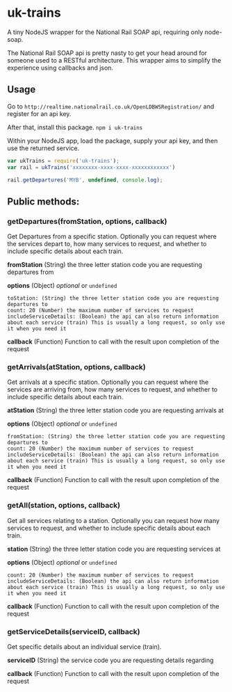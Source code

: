 # uk-trains
A tiny NodeJS wrapper for the National Rail SOAP api, requiring only node-soap.

The National Rail SOAP api is pretty nasty to get your head around for someone used to a RESTful architecture.  This wrapper aims to simplify the experience using callbacks and json.

## Usage

Go to `http://realtime.nationalrail.co.uk/OpenLDBWSRegistration/` and register for an api key.

After that, install this package.
```npm i uk-trains```
 
Within your NodeJS app, load the package, supply your api key, and then use the returned service. 

``` js
var ukTrains = require('uk-trains');
var rail = ukTrains('xxxxxxxx-xxxx-xxxx-xxxxxxxxxxxx')

rail.getDepartures('MYB', undefined, console.log);
```

## Public methods:

### getDepartures(fromStation, options, callback)

Get Departures from a specific station.  Optionally you can request where the services depart to, how many services to request, and whether to include specific details about each train.

**fromStation** (String) the three letter station code you are requesting departures from

**options** (Object) *optional* or `undefined` 

    toStation: (String) the three letter station code you are requesting departures to
    count: 20 (Number) the maximum number of services to request
    includeServiceDetails: (Boolean) the api can also return information about each service (train) This is usually a long request, so only use it when you need it

**callback** (Function) Function to call with the result upon completion of the request

### getArrivals(atStation, options, callback)

Get arrivals at a specific station.  Optionally you can request where the services are arriving from, how many services to request, and whether to include specific details about each train.

**atStation** (String) the three letter station code you are requesting arrivals at

**options** (Object) *optional* or `undefined` 

    fromStation: (String) the three letter station code you are requesting departures to
    count: 20 (Number) the maximum number of services to request
    includeServiceDetails: (Boolean) the api can also return information about each service (train) This is usually a long request, so only use it when you need it

**callback** (Function) Function to call with the result upon completion of the request

### getAll(station, options, callback)

Get all services relating to a station.  Optionally you can request how many services to request, and whether to include specific details about each train.

**station** (String) the three letter station code you are requesting services at

**options** (Object) *optional* or `undefined` 

    count: 20 (Number) the maximum number of services to request
    includeServiceDetails: (Boolean) the api can also return information about each service (train) This is usually a long request, so only use it when you need it

**callback** (Function) Function to call with the result upon completion of the request

### getServiceDetails(serviceID, callback)

Get specific details about an individual service (train).

**serviceID** (String) the service code you are requesting details regarding

**callback** (Function) Function to call with the result upon completion of the request

